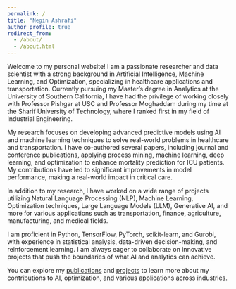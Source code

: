 ```yaml
---
permalink: /
title: "Negin Ashrafi"
author_profile: true
redirect_from: 
  - /about/
  - /about.html
---
```


Welcome to my personal website! I am a passionate researcher and data scientist with a strong background in Artificial Intelligence, Machine Learning, and Optimization, specializing in healthcare applications and transportation. Currently pursuing my Master’s degree in Analytics at the University of Southern California, I have had the privilege of working closely with Professor Pishgar at USC and Professor Moghaddam during my time at the Sharif University of Technology, where I ranked first in my field of Industrial Engineering.

My research focuses on developing advanced predictive models using AI and machine learning techniques to solve real-world problems in healthcare and transportation. I have co-authored several papers, including journal and conference publications, applying process mining, machine learning, deep learning, and optimization to enhance mortality prediction for ICU patients. My contributions have led to significant improvements in model performance, making a real-world impact in critical care.

In addition to my research, I have worked on a wide range of projects utilizing Natural Language Processing (NLP), Machine Learning, Optimization techniques, Large Language Models (LLM), Generative AI, and more for various applications such as transportation, finance, agriculture, manufacturing, and medical fields.

I am proficient in Python, TensorFlow, PyTorch, scikit-learn, and Gurobi, with experience in statistical analysis, data-driven decision-making, and reinforcement learning. I am always eager to collaborate on innovative projects that push the boundaries of what AI and analytics can achieve.

You can explore my [publications](https://negiiinx.github.io/publications/) and [projects](https://negiiinx.github.io/projects/) to learn more about my contributions to AI, optimization, and various applications across industries.
